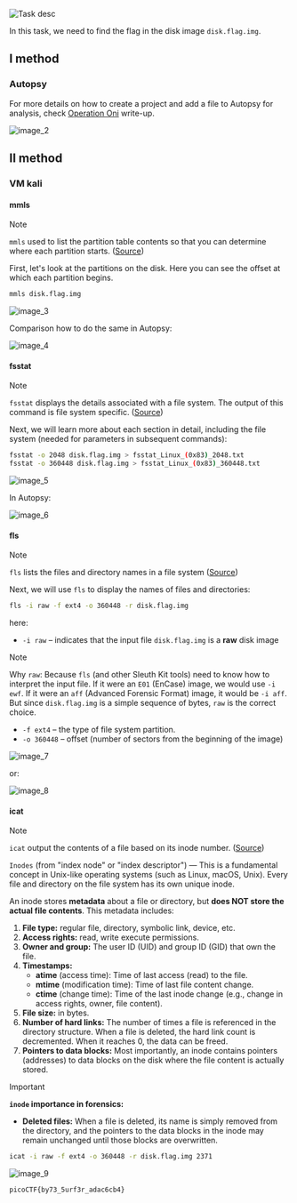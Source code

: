 ![Task desc](../assets/images/Sleuthkit-Apprentice_image_1.png)

In this task, we need to find the flag in the disk image `disk.flag.img`.

## I method
### Autopsy

For more details on how to create a project and add a file to Autopsy for analysis, check [Operation Oni](Operation%20Oni.md) write-up.

![image_2](../assets/images/Sleuthkit-Apprentice_image_2.png)
<br>
## II method 
### VM kali
#### mmls

> [!NOTE]
> `mmls` used to list the partition table contents so that you can determine where each partition starts. ([Source](https://wiki.sleuthkit.org/index.php?title=Mmls))

First, let's look at the partitions on the disk. Here you can see the offset at which each partition begins.

```bash
mmls disk.flag.img
```
![image_3](../assets/images/Sleuthkit-Apprentice_image_3.png)

Comparison how to do the same in Autopsy:

![image_4](../assets/images/Sleuthkit-Apprentice_image_4.png)

#### fsstat

> [!NOTE]
> `fsstat` displays the details associated with a file system. The output of this command is file system specific. ([Source](https://www.systutorials.com/docs/linux/man/1-fsstat/))

Next, we will learn more about each section in detail, including the file system (needed for parameters in subsequent commands):
```bash
fsstat -o 2048 disk.flag.img > fsstat_Linux_(0x83)_2048.txt
fsstat -o 360448 disk.flag.img > fsstat_Linux_(0x83)_360448.txt
```

![image_5](../assets/images/Sleuthkit-Apprentice_image_5.png)

In Autopsy: 

![image_6](../assets/images/Sleuthkit-Apprentice_image_6.png)

#### fls

> [!NOTE]
> `fls` lists the files and directory names in a file system ([Source](https://wiki.sleuthkit.org/index.php?title=Fls))

Next, we will use `fls` to display the names of files and directories:

```bash
fls -i raw -f ext4 -o 360448 -r disk.flag.img
```
here:
* `-i raw` – indicates that the input file `disk.flag.img` is a **raw** disk image
  
> [!NOTE]
> Why `raw`: Because `fls` (and other Sleuth Kit tools) need to know how to interpret the input file. If it were an `E01` (EnCase) image, we would use `-i ewf`. If it were an `aff` (Advanced Forensic Format) image, it would be `-i aff`. But since `disk.flag.img` is a simple sequence of bytes, `raw` is the correct choice.

* `-f ext4` – the type of file system partition.
* `-o 360448` – offset (number of sectors from the beginning of the image)

![image_7](../assets/images/Sleuthkit-Apprentice_image_7.png)

or: 

![image_8](../assets/images/Sleuthkit-Apprentice_image_8.png)



#### icat
> [!NOTE]
> `icat` output the contents of a file based on its inode number. ([Source](https://sleuthkit.org/sleuthkit/man/icat.html))
> 
> `Inodes` (from "index node" or "index descriptor") — This is a fundamental concept in Unix-like operating systems (such as Linux, macOS, Unix). Every file and directory on the file system has its own unique inode.
>
> An inode stores **metadata** about a file or directory, but **does NOT store the actual file contents**. This metadata includes:
> 
>
> 
> 1. **File type:** regular file, directory, symbolic link, device, etc.
> 2. **Access rights:** read, write execute permissions.
> 3. **Owner and group:** The user ID (UID) and group ID (GID) that own the file.
> 4. **Timestamps:**
>     * **atime** (access time): Time of last access (read) to the file.
>     * **mtime** (modification time): Time of last file content change.
>     * **ctime** (change time): Time of the last inode change (e.g., change in access rights, owner, file content).
> 5. **File size:** in bytes.
> 6. **Number of hard links:** The number of times a file is referenced in the directory structure. When a file is deleted, the hard link count is decremented. When it reaches 0, the data can be freed.
> 7. **Pointers to data blocks:** Most importantly, an inode contains pointers (addresses) to data blocks on the disk where the file content is actually stored.


> [!IMPORTANT]
> **`inode` importance in forensics:**
> * **Deleted files:** When a file is deleted, its name is simply removed from the directory, and the pointers to the data blocks in the inode may remain unchanged until those blocks are overwritten.

```bash
icat -i raw -f ext4 -o 360448 -r disk.flag.img 2371
```

![image_9](../assets/images/Sleuthkit-Apprentice_image_9.png)

`picoCTF{by73_5urf3r_adac6cb4}`
